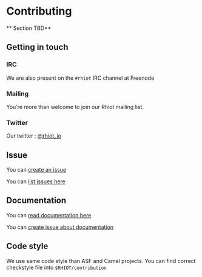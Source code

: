 # Contributing

** Section TBD**

## Getting in touch

### IRC

We are also present on the `#rhiot` IRC channel at Freenode 

### Mailing

You're more than welcome to join our Rhiot mailing list. 


### Twitter

Our twitter : [@rhiot_io](http://twitter.com/rhiot_io)

## Issue

You can [create an issue](https://github.com/rhiot/rhiot/issues/new)

You can [list issues here](https://github.com/rhiot/rhiot/issues)

## Documentation

You can [read documentation here](https://rhiot.gitbooks.io/rhiotdocumentation/content/)

You can [create issue about documentation ](https://github.com/rhiot/rhiot/issues/new)

## Code style

We use same code style than ASF and Camel projects.
You can find correct checkstyle file into `$RHIOT/contribution`

